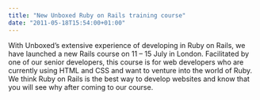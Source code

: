 ```yaml
---
title: "New Unboxed Ruby on Rails training course"
date: "2011-05-18T15:54:00+01:00"
---
```


<p>With Unboxed&rsquo;s extensive experience of developing in Ruby on Rails, we have launched a new Rails course on 11 &ndash; 15 July in London. Facilitated by one of our senior developers, this course is for web developers who are currently using HTML and CSS and want to venture into the world of Ruby. We think Ruby on Rails is the best way to develop websites and know that you will see why after coming to our course.</p>